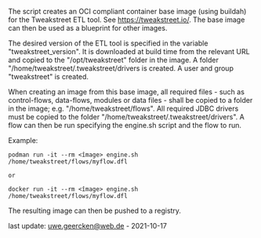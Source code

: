 
The script creates an OCI compliant container base image (using buildah) for the Tweakstreet ETL tool. See https://tweakstreet.io/. The base image can then be used as a blueprint for other images.

The desired version of the ETL tool is specified in the variable "tweakstreet_version". It is downloaded at build time from the relevant URL and copied to the "/opt/tweakstreet" folder in the image. A folder "/home/tweakstreet/.tweakstreet/drivers is created. A user and group "tweakstreet" is created.

When creating an image from this base image, all required files - such as control-flows, data-flows, modules or data files - shall be copied to a folder in the image; e.g. "/home/tweakstreet/flows". All required JDBC drivers must be copied to the folder "/home/tweakstreet/.tweakstreet/drivers". A flow can then be run specifying the engine.sh script and the flow to run.

Example:

	podman run -it --rm <îmage> engine.sh /home/tweakstreet/flows/myflow.dfl

	or
	
	docker run -it --rm <îmage> engine.sh /home/tweakstreet/flows/myflow.dfl

The resulting image can then be pushed to a registry.

last update: uwe.geercken@web.de - 2021-10-17

